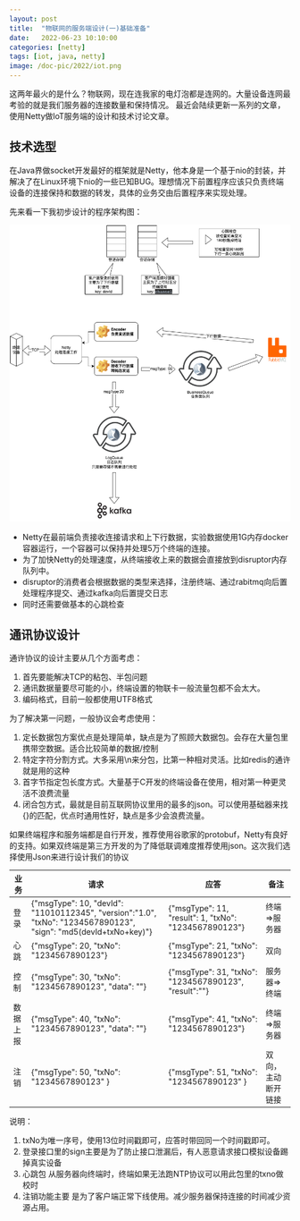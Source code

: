 ```yaml
---
layout: post
title:  "物联网的服务端设计(一)基础准备"
date:   2022-06-23 10:10:00
categories: [netty]
tags: [iot, java, netty]
image: /doc-pic/2022/iot.png
---
```

这两年最火的是什么？物联网，现在连我家的电灯泡都是连网的。大量设备连网最考验的就是我们服务器的连接数量和保持情况。
最近会陆续更新一系列的文章，使用Netty做IoT服务端的设计和技术讨论文章。

## 技术选型

在Java界做socket开发最好的框架就是Netty，他本身是一个基于nio的封装，并解决了在Linux环境下nio的一些已知BUG。理想情况下前置程序应该只负责终端设备的连接保持和数据的转发，具体的业务交由后置程序来实现处理。

先来看一下我初步设计的程序架构图：

![box-server.png](/doc-pic/2022/box-server.png)

* Netty在最前端负责接收连接请求和上下行数据，实验数据使用1G内存docker容器运行，一个容器可以保持并处理5万个终端的连接。
* 为了加快Netty的处理速度，从终端接收上来的数据会直接放到disruptor内存队列中。
* disruptor的消费者会根据数据的类型来选择，注册终端、通过rabitmq向后置处理程序提交、通过kafka向后置提交日志
* 同时还需要做基本的心跳检查

## 通讯协议设计

通许协议的设计主要从几个方面考虑：

1. 首先要能解决TCP的粘包、半包问题
2. 通讯数据量要尽可能的小，终端设置的物联卡一般流量包都不会太大。
3. 编码格式，目前一般都使用UTF8格式

为了解决第一问题，一般协议会考虑使用：
1. 定长数据包方案优点是处理简单，缺点是为了照顾大数据包。会存在大量包里携带空数据。适合比较简单的数据/控制
2. 特定字符分割方式。大多采用\n来分包，比第一种相对灵活。比如redis的通许就是用的这种
3. 首字节指定包长度方式。大量基于C开发的终端设备在使用，相对第一种更灵活不浪费流量
4. 闭合包方式，最就是目前互联网协议里用的最多的json。可以使用基础器来找{}的匹配，优点时通用性好，缺点是多少会浪费流量。

如果终端程序和服务端都是自行开发，推荐使用谷歌家的protobuf，Netty有良好的支持。如果双终端是第三方开发的为了降低联调难度推荐使用json。这次我们选择使用Json来进行设计我们的协议

| 业务    | 请求  |  应答  |  备注  |
|  ----  | ----  | ---- |  ---- |
| 登录  | {"msgType": 10, "devId": "11010112345", "version":"1.0", "txNo": "1234567890123", "sign": "md5(devId+txNo+key)"} | {"msgType": 11, "result": 1, "txNo": "1234567890123"}  | 终端=>服务器
| 心跳  | {"msgType": 20, "txNo": "1234567890123"} | {"msgType": 21, "txNo": "1234567890123"} | 双向
| 控制 | {"msgType": 30, "txNo": "1234567890123", "data": ""} | {"msgType": 31, "txNo": "1234567890123", "result":""} | 服务器=>终端
| 数据上报 | {"msgType": 40, "txNo": "1234567890123", "data": ""} | {"msgType": 41, "txNo": "1234567890123"} | 终端=>服务器
| 注销 | {"msgType": 50, "txNo": "1234567890123" } | {"msgType": 51, "txNo": "1234567890123" } | 双向，主动断开链接

说明：
1. txNo为唯一序号，使用13位时间戳即可，应答时带回同一个时间戳即可。
2. 登录接口里的sign主要是为了防止接口泄漏后，有人恶意请求接口模拟设备踢掉真实设备
3. 心跳包 从服务器向终端时，终端如果无法跑NTP协议可以用此包里的txno做校时
4. 注销功能主要 是为了客户端正常下线使用。减少服务器保持连接的时间减少资源占用。